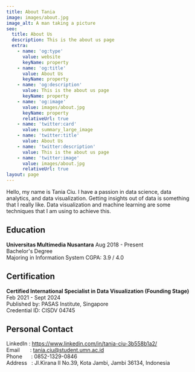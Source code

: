 ```yaml
---
title: About Tania
image: images/about.jpg
image_alt: A man taking a picture
seo:
  title: About Us
  description: This is the about us page
  extra:
    - name: 'og:type'
      value: website
      keyName: property
    - name: 'og:title'
      value: About Us
      keyName: property
    - name: 'og:description'
      value: This is the about us page
      keyName: property
    - name: 'og:image'
      value: images/about.jpg
      keyName: property
      relativeUrl: true
    - name: 'twitter:card'
      value: summary_large_image
    - name: 'twitter:title'
      value: About Us
    - name: 'twitter:description'
      value: This is the about us page
    - name: 'twitter:image'
      value: images/about.jpg
      relativeUrl: true
layout: page
---
```

Hello, my name is Tania Ciu. I have a passion in data science, data analytics, and data visualization. Getting insights out of data is something that I really like. Data visualization and machine learning are some techniques that I am using to achieve this.

## Education

**Universitas Multimedia Nusantara**
Aug 2018 - Present  
Bachelor's Degree   
Majoring in Information System CGPA: 3.9 / 4.0  

## Certification

**Certified International Specialist in Data Visualization (Founding Stage)**
Feb 2021 - Sept 2024  
Published by: PASAS Institute, Singapore  
Credential ID: CISDV 04745

## Personal Contact
LinkedIn : <https://www.linkedin.com/in/tania-ciu-3b558b1a2/>  
Email       : <tania.ciu@student.umn.ac.id>  
Phone      : 0852-1329-0846  
Address   : Jl.Kirana II No.39, Kota Jambi, Jambi 36134, Indonesia
